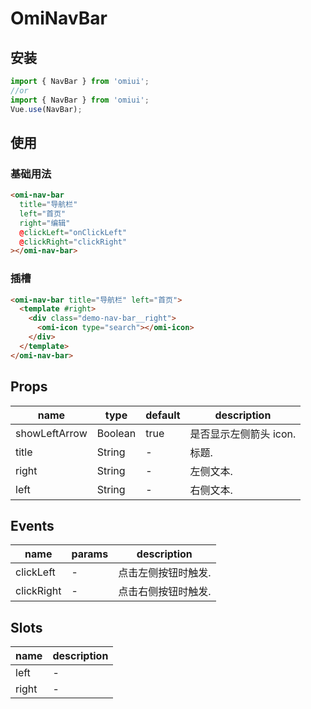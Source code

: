 # OmiNavBar

## 安装

```js
import { NavBar } from 'omiui';
//or
import { NavBar } from 'omiui';
Vue.use(NavBar);
```

## 使用

### 基础用法

```html
<omi-nav-bar
  title="导航栏"
  left="首页"
  right="编辑"
  @clickLeft="onClickLeft"
  @clickRight="clickRight"
></omi-nav-bar>
```

### 插槽

```html
<omi-nav-bar title="导航栏" left="首页">
  <template #right>
    <div class="demo-nav-bar__right">
      <omi-icon type="search"></omi-icon>
    </div>
  </template>
</omi-nav-bar>
```

## Props

| name          | type    | default | description            |
| ------------- | ------- | ------- | ---------------------- |
| showLeftArrow | Boolean | true    | 是否显示左侧箭头 icon. |
| title         | String  | -       | 标题.                  |
| right         | String  | -       | 左侧文本.              |
| left          | String  | -       | 右侧文本.              |

## Events

| name       | params | description         |
| ---------- | ------ | ------------------- |
| clickLeft  | -      | 点击左侧按钮时触发. |
| clickRight | -      | 点击右侧按钮时触发. |

## Slots

| name  | description |
| ----- | ----------- |
| left  | -           |
| right | -           |

